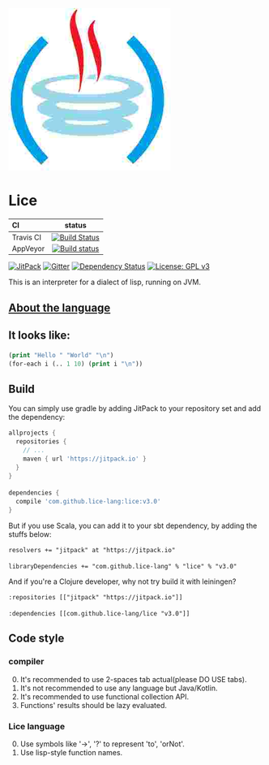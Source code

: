 ![](./src/main/kotlin/org/lice/icon.jpg)

# Lice

CI|status
:---|:---:
Travis CI|[![Build Status](https://travis-ci.org/lice-lang/lice.svg?branch=master)](https://travis-ci.org/lice-lang/lice)
AppVeyor|[![Build status](https://ci.appveyor.com/api/projects/status/7d6lyinb0xr6hagn?svg=true)](https://ci.appveyor.com/project/ice1000/lice/branch/master)

[![JitPack](https://jitpack.io/v/lice-lang/lice.svg)](https://jitpack.io/#lice-lang/lice)
[![Gitter](https://badges.gitter.im/lice-lang/lice.svg)](https://gitter.im/lice-lang/lice)
[![Dependency Status](https://www.versioneye.com/user/projects/58df5b1c24ef3e00425cf73f/badge.svg?style=square)](https://www.versioneye.com/user/projects/58df5b1c24ef3e00425cf73f)
[![License: GPL v3](https://img.shields.io/badge/License-GPL%20v3-blue.svg)](http://www.gnu.org/licenses/gpl-3.0)

This is an interpreter for a dialect of lisp, running on JVM.

## [About the language](https://github.com/lice-lang/lice-reference)

## It looks like:

```lisp
(print "Hello " "World" "\n")
(for-each i (.. 1 10) (print i "\n"))
```

## Build

You can simply use gradle by adding JitPack to your repository set and add the dependency:

```groovy
allprojects {
  repositories {
    // ...
    maven { url 'https://jitpack.io' }
  }
}

dependencies {
  compile 'com.github.lice-lang:lice:v3.0'
}
```

But if you use Scala, you can add it to your sbt dependency, by adding the stuffs below:

```sbtshell
resolvers += "jitpack" at "https://jitpack.io"

libraryDependencies += "com.github.lice-lang" % "lice" % "v3.0"
```

And if you're a Clojure developer, why not try build it with leiningen?

```leiningen
:repositories [["jitpack" "https://jitpack.io"]]

:dependencies [[com.github.lice-lang/lice "v3.0"]]
```

## Code style

### compiler

0. It's recommended to use 2-spaces tab actual(please DO USE tabs).
0. It's not recommended to use any language but Java/Kotlin.
0. It's recommended to use functional collection API.
0. Functions' results should be lazy evaluated.

### Lice language

0. Use symbols like '-\>', '?' to represent 'to', 'orNot'.
0. Use lisp-style function names.
